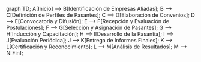 graph TD;
    A[Inicio] --> B[Identificación de Empresas Aliadas];
    B --> C[Definición de Perfiles de Pasantes];
    C --> D[Elaboración de Convenios];
    D --> E[Convocatoria y Difusión];
    E --> F[Recepción y Evaluación de Postulaciones];
    F --> G[Selección y Asignación de Pasantes];
    G --> H[Inducción y Capacitación];
    H --> I[Desarrollo de la Pasantía];
    I --> J[Evaluación Periódica];
    J --> K[Entrega de Informes Finales];
    K --> L[Certificación y Reconocimiento];
    L --> M[Análisis de Resultados];
    M --> N[Fin];

